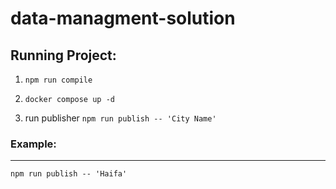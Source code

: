 # **data-managment-solution**

## Running Project:
   1) `npm run compile`

   2) `docker compose up -d`
   
   3) run publisher `npm run publish -- 'City Name' `

### Example:
---
`npm run publish -- 'Haifa'`